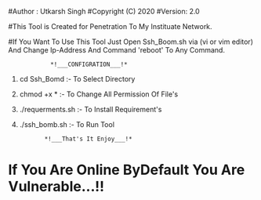 #Author : Utkarsh Singh
#Copyright (C) 2020
#Version: 2.0

#This Tool is Created for Penetration To My Instituate Network.

#If You Want To Use This Tool Just Open Ssh_Boom.sh via (vi or vim editor) And Change Ip-Address And Command 'reboot' To Any Command.

    			*!___CONFIGRATION___!*

1. cd Ssh_Bomd :- To Select Directory

2. chmod +x *  :- To Change All Permission Of File's

3. ./requerments.sh :- To Install Requirement's

4. ./ssh_bomb.sh :- To Run Tool

		      *!___That's It Enjoy___!*
		      
# If You Are Online ByDefault You Are Vulnerable...!!         
